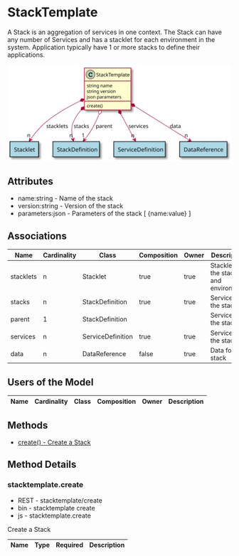 # StackTemplate

A Stack is an aggregation of services in one context. The Stack can have any number of Services and has a stacklet for each environment in the system. Application typically have 1 or more stacks to define their applications.

![Logical Diagram](./logical.svg)

## Attributes

* name:string - Name of the stack
* version:string - Version of the stack
* parameters:json - Parameters of the stack [ {name:value} ]


## Associations

| Name | Cardinality | Class | Composition | Owner | Description |
| --- | --- | --- | --- | --- | --- |
| stacklets | n | Stacklet | true | true | Stacklets of the stack and environment |
| stacks | n | StackDefinition | true | true | Services of the stack |
| parent | 1 | StackDefinition |  |  | Services of the stack |
| services | n | ServiceDefinition | true | true | Services of the stack |
| data | n | DataReference | false | true | Data for the stack |


## Users of the Model

| Name | Cardinality | Class | Composition | Owner | Description |
| --- | --- | --- | --- | --- | --- |





## Methods

* [create() - Create a Stack](#Action-create)


<h2>Method Details</h2>
    
### stacktemplate.create
* REST - stacktemplate/create
* bin - stacktemplate create
* js - stacktemplate.create

Create a Stack

| Name | Type | Required | Description |
|---|---|---|---|





